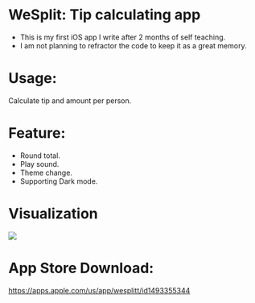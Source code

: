 # WeSplit: Tip calculating app
- This is my first iOS app I write after 2 months of self teaching. 
- I am not planning to refractor the code to keep it as a great memory.
# Usage:

Calculate tip and amount per person.

# Feature:

  * Round total.
  * Play sound.
  * Theme change.
  * Supporting Dark mode.

# Visualization

![](WeSplit.gif)

# App Store Download: 
https://apps.apple.com/us/app/wesplitt/id1493355344
